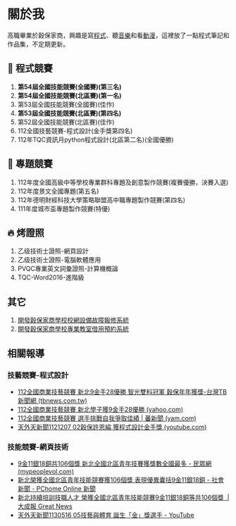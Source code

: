 # 關於我
高職畢業於穀保家商，興趣是寫[程式](https://d1dwq032kyr03c.cloudfront.net/upload/images/20230308/2015530772u2KtINPD.png)、聽[音樂](https://www.youtube.com/watch?v=H88kps8X4Mk)和看[動漫](https://www.youtube.com/watch?v=2QDwgqMKk5w)，這裡放了一點程式筆記和作品集，不定期更新。

## 🐛 程式競賽
1. **第54屆全國技能競賽(全國賽)(第三名)**
2. **第54屆全國技能競賽(北區賽)(第一名)**
3. 第53屆全國技能競賽(全國賽)(佳作)
4. **第53屆全國技能競賽(北區賽)(第四名)**
5. 第52屆全國技能競賽(北區賽)(佳作)
6. 112全國技藝競賽-程式設計(金手獎第四名)
7. 112年TQC資訊月python程式設計(北區第二名)(全國優勝)
    
## 🦥 專題競賽
1.  112年度全國高級中等學校專業群科專題及創意製作競賽(複賽優勝，決賽入選)
2.  112年度景文全國專題(第五名)
3.  112年德明財經科技大學策略聯盟高中職專題製作競賽(第四名)
4.  111年度城市盃專題製作競賽(特優)

## 🔥 烤證照
1. 乙级技術士證照-網頁設計
2. 乙级技術士證照-電腦軟體應用
3. PVQC專業英文詞彙證照-計算機概論
4. TQC-Word2016-進階級
   
## 其它
1.  [開發穀保家商學校校網設備故障報修系統](https://repair.kpvs.ntpc.edu.tw/kpvsequ/)
2.  [開發穀保家商學校專業教室借用預約系統](https://repair.kpvs.ntpc.edu.tw/reserve-system/)


## 相關報導

### 技藝競賽-程式設計
- [112全國商業技藝競賽 新北9金手28優勝 智光雙料冠軍 穀保年年獲獎-台灣TB新聞網 (tbnews.com.tw)](https://tbnews.com.tw/general/20231205-30546.html)
- [112全國商業技藝競賽 新北學子獲9金手28優勝 (yahoo.com)](https://tw.news.yahoo.com/112%E5%85%A8%E5%9C%8B%E5%95%86%E6%A5%AD%E6%8A%80%E8%97%9D%E7%AB%B6%E8%B3%BD-%E6%96%B0%E5%8C%97%E5%AD%B8%E5%AD%90%E7%8D%B29%E9%87%91%E6%89%8B28%E5%84%AA%E5%8B%9D-060000626.html)
- [112全國商業技藝競賽 選手挑戰自我爭取佳績 | 蕃新聞 (yam.com)](https://n.yam.com/Article/20231205381669)
- [天外天新聞1121207 02穀保許恩綸 獲程式設計金手獎 (youtube.com)](https://www.youtube.com/watch?v=qnCFC7J_CZo)

### 技能競賽-網頁技術
- [9金11銀18銅共106個獎 新北全國北區青年技賽獲獎數全國最多 - 民眾網 (mypeoplevol.com)](https://www.mypeoplevol.com/Article/70713)
- [新北榮獲全國北區青年技能競賽獲106個獎 表現優異囊括9金11銀18銅 - 社會新聞 - PChome Online 新聞](https://news.pchome.com.tw/society/twpowernews/20240409/index-17126477975461847002.html)
- [新北持續培訓技職人才 榮獲全國北區青年技能競賽9金11銀18銅等共106個獎  | 大成報 Great News](https://greatnews.com.tw/home/news_pagein.php?iType=1010&n_id=291098)
- [天外天新聞1130516 05技藝與體育 誕生「金」獎選手 - YouTube](https://www.youtube.com/watch?v=_le82MFKexw)